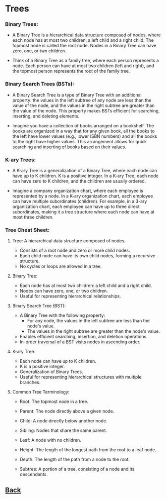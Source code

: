 # Trees

### Binary Trees:

* A Binary Tree is a hierarchical data structure composed of nodes, where each node has at most two children: a left child and a right child. The topmost node is called the root node. Nodes in a Binary Tree can have zero, one, or two children.

* Think of a Binary Tree as a family tree, where each person represents a node. Each person can have at most two children (left and right), and the topmost person represents the root of the family tree.

### Binary Search Trees (BSTs):
* A Binary Search Tree is a type of Binary Tree with an additional property: the values in the left subtree of any node are less than the value of the node, and the values in the right subtree are greater than the value of the node. This property makes BSTs efficient for searching, inserting, and deleting elements.

* Imagine you have a collection of books arranged on a bookshelf. The books are organized in a way that for any given book, all the books to the left have lower values (e.g., lower ISBN numbers) and all the books to the right have higher values. This arrangement allows for quick searching and inserting of books based on their values.

### K-ary Trees:
* A K-ary Tree is a generalization of a Binary Tree, where each node can have up to K children. K is a positive integer. In a K-ary Tree, each node can have zero to K children, and the children are usually ordered.

* Imagine a company organization chart, where each employee is represented by a node. In a K-ary organization chart, each employee can have multiple subordinates (children). For example, in a 3-ary organization chart, each employee can have up to three direct subordinates, making it a tree structure where each node can have at most three children.

### Tree Cheat Sheet:

1. Tree: A hierarchical data structure composed of nodes.

   * Consists of a root node and zero or more child nodes.
   * Each child node can have its own child nodes, forming a recursive structure.
   * No cycles or loops are allowed in a tree.

2. Binary Tree:

   * Each node has at most two children: a left child and a right child.
   * Nodes can have zero, one, or two children.
   * Useful for representing hierarchical relationships.

3. Binary Search Tree (BST):

   * A Binary Tree with the following property:
     * For any node, the values in the left subtree are less than the node's value.
     * The values in the right subtree are greater than the node's value.
   * Enables efficient searching, insertion, and deletion operations.
   * In-order traversal of a BST visits nodes in ascending order.

4. K-ary Tree:

   * Each node can have up to K children.
   * K is a positive integer.
   * Generalization of Binary Trees.
   * Useful for representing hierarchical structures with multiple branches.

5. Common Tree Terminology:
     * Root: The topmost node in a tree.

     * Parent: The node directly above a given node.

     * Child: A node directly below another node.

     * Sibling: Nodes that share the same parent.

     * Leaf: A node with no children.
  
     * Height: The length of the longest path from the root to a leaf node.

     * Depth: The length of the path from a node to the root.

      * Subtree: A portion of a tree, consisting of a node and its descendants.


## [Back](../401readingNotes.md)